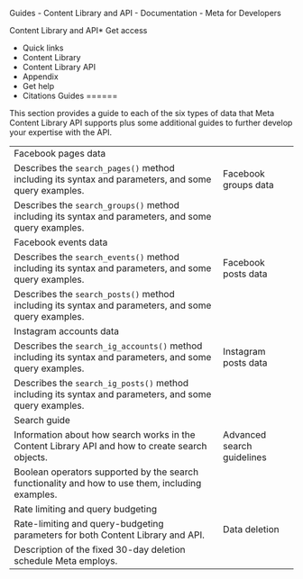Guides - Content Library and API - Documentation - Meta for Developers

Content Library and API* Get access
* Quick links
* Content Library
* Content Library API
* Appendix
* Get help
* Citations
Guides
======

This section provides a guide to each of the six types of data that Meta Content Library API supports plus some additional guides to further develop your expertise with the API.

|  |  |
| --- | --- |
| Facebook pages data
Describes the `search_pages()` method including its syntax and parameters, and some query examples. | Facebook groups data
Describes the `search_groups()` method including its syntax and parameters, and some query examples. |
| Facebook events data
Describes the `search_events()` method including its syntax and parameters, and some query examples. | Facebook posts data
Describes the `search_posts()` method including its syntax and parameters, and some query examples. |
| Instagram accounts data
Describes the `search_ig_accounts()` method including its syntax and parameters, and some query examples. | Instagram posts data
Describes the `search_ig_posts()` method including its syntax and parameters, and some query examples. |
| Search guide
Information about how search works in the Content Library API and how to create search objects. | Advanced search guidelines
Boolean operators supported by the search functionality and how to use them, including examples. |
| Rate limiting and query budgeting
Rate-limiting and query-budgeting parameters for both Content Library and API. | Data deletion
Description of the fixed 30-day deletion schedule Meta employs. |